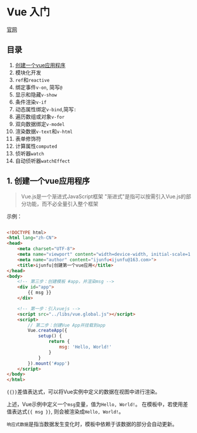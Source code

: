 
# Vue 入门

[官网](https://cn.vuejs.org/)

## 目录

1. <a href="#first">创建一个vue应用程序</a>
2. 模块化开发
3. `ref`和`reactive`
4. 绑定事件`v-on`, 简写`@`
5. 显示和隐藏`v-show`
6. 条件渲染`v-if`
7. 动态属性绑定`v-bind`,简写`:`
8. 遍历数组或对象`v-for`
9. 双向数据绑定`v-model`
10. 渲染数据`v-text`和`v-html`
11. 表单修饰符
12. 计算属性`computed`
13. 侦听器`watch`
14. 自动侦听器`watchEffect`

## <h2 id="first">1. 创建一个vue应用程序</h2>

> Vue.js是一个渐进式JavaScript框架
> "渐进式"是指可以按需引入Vue.js的部分功能，而不必全量引入整个框架

示例：
```html

<!DOCTYPE html>
<html lang="zh-CN">
<head>
    <meta charset="UTF-8">
    <meta name="viewport" content="width=device-width, initial-scale=1.0">
    <meta name="author" content="ijunfu<ijunfu@163.com>">
    <title>ijunfu|创建第一个vue应用</title>
</head>
<body>
    <!-- 第三步：创建模板 #app，并渲染msg -->
    <div id="app">
        {{ msg }}
    </div>

    <!-- 第一步：引入vuejs -->
    <script src="../libs/vue.global.js"></script>
    <script>
        // 第二步：创建Vue App并挂载到app
        Vue.createApp({
            setup() {
                return {
                    msg: 'Hello, World!'
                }
            }
        }).mount('#app')
    </script>
</body>
</html>
```

`{{}}`差值表达式，可以将Vue实例中定义的数据在视图中进行渲染。

上述，Vue示例中定义一个`msg`变量，值为`Hello, World!`。
在模板中，若使用差值表达式`{{ msg }}`, 则会被渲染成`Hello, World!`。

`响应式数据`是指当数据发生变化时，模板中依赖于该数据的部分会自动更新。



